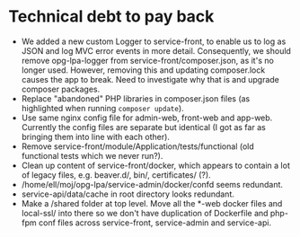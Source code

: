 # Technical debt to pay back

* We added a new custom Logger to service-front, to enable us to log as JSON and log MVC error events in more detail. Consequently, we should remove opg-lpa-logger from service-front/composer.json, as it's no longer used. However, removing this and updating composer.lock causes the app to break. Need to investigate why that is and upgrade composer packages.
* Replace "abandoned" PHP libraries in composer.json files (as highlighted when running `composer update`).
* Use same nginx config file for admin-web, front-web and app-web. Currently the config files are separate but identical (I got as far as bringing them into line with each other).
* Remove service-front/module/Application/tests/functional (old functional tests which we never run?).
* Clean up content of service-front/docker, which appears to contain a lot of legacy files, e.g. beaver.d/, bin/, certificates/ (?).
* /home/ell/moj/opg-lpa/service-admin/docker/confd seems redundant.
* service-api/data/cache in root directory looks redundant.
* Make a /shared folder at top level. Move all the *-web docker files and local-ssl/ into there so we don't have duplication of Dockerfile and php-fpm conf files across service-front, service-admin and service-api.
